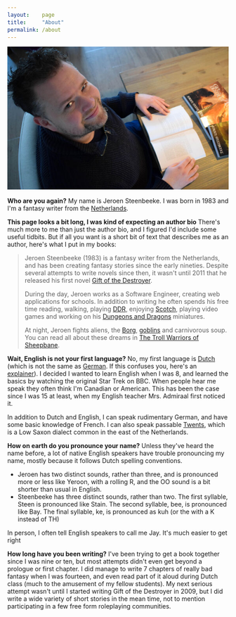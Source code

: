 ```yaml
---
layout:    page
title:     "About"
permalink: /about
---
```


![/images/J.Steenbeeke-books-up.jpg](/images/J.Steenbeeke-books-up.jpg)

**Who are you again?**
My name is Jeroen Steenbeeke. I was born in 1983 and I'm a fantasy writer from the [Netherlands](https://www.youtube.com/watch?v=eE_IUPInEuc).

**This page looks a bit long, I was kind of expecting an author bio**
There's much more to me than just the author bio, and I figured I'd include some useful tidbits. But if all you want is a short bit of text that describes me as an author, here's what I put in my books:

> Jeroen Steenbeeke (1983) is a fantasy writer from the Netherlands, and has been creating fantasy stories since the early nineties. Despite several attempts to write novels since then, it wasn't until 2011 that he released his first novel [Gift of the Destroyer](https://www.jeroensteenbeeke.nl/book/1/gift-of-the-destroyer/).
> 
> During the day, Jeroen works as a Software Engineer, creating web applications for schools. In addition to writing he often spends his free time reading, walking, playing [DDR](http://en.wikipedia.org/wiki/Dance_Dance_Revolution), enjoying [Scotch](http://en.wikipedia.org/wiki/Scotch_whisky), playing video games and working on his [Dungeons and Dragons](http://en.wikipedia.org/wiki/Dungeons_%26_Dragons) miniatures.
> 
> At night, Jeroen fights aliens, the [Borg](http://en.wikipedia.org/wiki/Borg_%28Star_Trek%29), [goblins](http://en.wikipedia.org/wiki/Labyrinth_%28film%29) and carnivorous soup. You can read all about these dreams in [The Troll Warriors of Sheepbane](https://www.jeroensteenbeeke.nl/book/4/the-troll-warriors-of-sheepbane/).

**Wait, English is not your first language?**
No, my first language is [Dutch](http://en.wikipedia.org/wiki/Dutch_language) (which is not the same as [German](http://en.wikipedia.org/wiki/German_language). If this confuses you, here's an [explainer](http://en.wikipedia.org/wiki/Dutch_language#Dutch.2C_not_Deutsch)). I decided I wanted to learn English when I was 8, and learned the basics by watching the original Star Trek on BBC. When people hear me speak they often think I'm Canadian or American. This has been the case since I was 15 at least, when my English teacher Mrs. Admiraal first noticed it.

In addition to Dutch and English, I can speak rudimentary German, and have some basic knowledge of French. I can also speak passable [Twents](http://en.wikipedia.org/wiki/Tweants_dialect), which is a Low Saxon dialect common in the east of the Netherlands.

**How on earth do you pronounce your name?**
Unless they've heard the name before, a lot of native English speakers have trouble pronouncing my name, mostly because it follows Dutch spelling conventions.

* Jeroen has two distinct sounds, rather than three, and is pronounced more or less like Yeroon, with a rolling R, and the OO sound is a bit shorter than usual in English.
* Steenbeeke has three distinct sounds, rather than two. The first syllable, Steen is pronounced like Stain. The second syllable, bee, is pronounced like Bay. The final syllable, ke, is pronounced as kuh (or the with a K instead of TH)


In person, I often tell English speakers to call me Jay. It's much easier to get right

**How long have you been writing?**
I've been trying to get a book together since I was nine or ten, but most attempts didn't even get beyond a prologue or first chapter. I did manage to write 7 chapters of really bad fantasy when I was fourteen, and even read part of it aloud during Dutch class (much to the amusement of my fellow students). My next serious attempt wasn't until I started writing Gift of the Destroyer in 2009, but I did write a wide variety of short stories in the mean time, not to mention participating in a few free form roleplaying communities.

